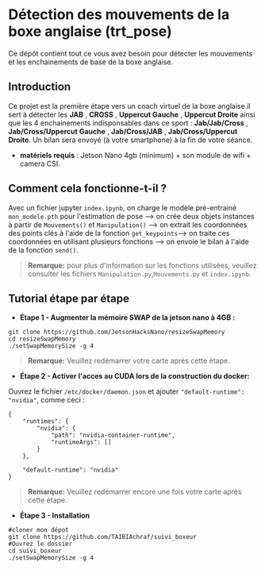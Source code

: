 # Détection des mouvements de la boxe anglaise (trt_pose)
Ce dépôt contient tout ce vous avez besoin pour détecter les mouvements et les enchainements de base de la boxe anglaise.

## Introduction
Ce projet est la première étape vers un coach virtuel de la boxe anglaise.il sert à détecter les **JAB** , **CROSS** , **Uppercut Gauche** , **Uppercut Droite** ainsi que les 4 enchainements indisponsables dans ce sport : **Jab/Jab/Cross** , **Jab/Cross/Uppercut Gauche** , **Jab/Cross/JAB** , **Jab/Cross/Uppercut Droite**. Un bilan sera envoyé (à votre smartphone) à la fin de votre séance. 
- **matériels requis** : Jetson Nano 4gb (minimum) + son module de wifi + camera CSI.
## Comment cela fonctionne-t-il ?
Avec un fichier jupyter `index.ipynb`, on charge le modèle pré-entrainé `mon_modele.pth` pour l'estimation de pose --> on crée deux objets instances à partir de `Mouvements()` et `Manipulation()` --> on extrait les coordonnées des points clés à l'aide de la fonction `get_keypoints`--> on traite ces coordonnées en utilisant plusieurs fonctions --> on envoie le bilan à l'aide de la fonction `send()`.
> **Remarque:** pour plus d'information sur les fonctions utilisées, veuillez consulter les fichiers `Manipulation.py`,`Mouvements.py` et `index.ipynb`.

## Tutorial étape par étape
- **Étape 1 - Augmenter la mémoire SWAP de la jetson nano à 4GB :** 

```shell
git clone https://github.com/JetsonHacksNano/resizeSwapMemory
cd resizeSwapMemory
./setSwapMemorySize -g 4
```
> **Remarque:** Veuillez redémarrer votre carte après cette étape. 
- **Étape 2 - Activer l'acces au CUDA lors de la construction du docker:** 

Ouvrez le fichier `/etc/docker/daemon.json` et ajouter `"default-runtime": "nvidia"`, comme ceci :
```shell
{
    "runtimes": {
        "nvidia": {
            "path": "nvidia-container-runtime",
            "runtimeArgs": []
        }
    },

    "default-runtime": "nvidia"
}
```
> **Remarque:** Veuillez redémarrer encore une fois votre carte après cette étape. 

- **Étape 3 - Installation**
```shell
#cloner mon dépot
git clone https://github.com/TAIBIAchraf/suivi_boxeur
#Ouvrez le dossier 
cd suivi_boxeur
./setSwapMemorySize -g 4
```











